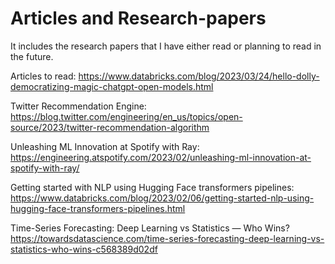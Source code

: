 # Articles and Research-papers
It includes the research papers that I have either read or planning to read in the future.


Articles to read:
https://www.databricks.com/blog/2023/03/24/hello-dolly-democratizing-magic-chatgpt-open-models.html

Twitter Recommendation Engine:
https://blog.twitter.com/engineering/en_us/topics/open-source/2023/twitter-recommendation-algorithm

Unleashing ML Innovation at Spotify with Ray:
https://engineering.atspotify.com/2023/02/unleashing-ml-innovation-at-spotify-with-ray/

Getting started with NLP using Hugging Face transformers pipelines:
https://www.databricks.com/blog/2023/02/06/getting-started-nlp-using-hugging-face-transformers-pipelines.html

Time-Series Forecasting: Deep Learning vs Statistics — Who Wins?
https://towardsdatascience.com/time-series-forecasting-deep-learning-vs-statistics-who-wins-c568389d02df

